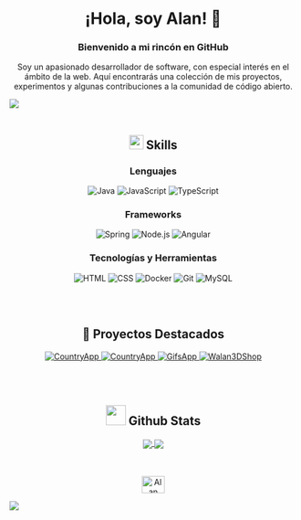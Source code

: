 <h1 align="center">¡Hola, soy Alan! 👋</h1>

### <h3 align="center">Bienvenido a mi rincón en GitHub</h3>
<p align="center">Soy un apasionado desarrollador de software, con especial interés en el ámbito de la web. Aquí encontrarás una colección de mis proyectos, experimentos y algunas contribuciones a la comunidad de código abierto.</p>

<img src="https://user-images.githubusercontent.com/73097560/115834477-dbab4500-a447-11eb-908a-139a6edaec5c.gif"><br><br>

## <div align="center"><img src="https://media2.giphy.com/media/QssGEmpkyEOhBCb7e1/giphy.gif?cid=ecf05e47a0n3gi1bfqntqmob8g9aid1oyj2wr3ds3mg700bl&rid=giphy.gif" width ="25"><b> Skills</b></div>

#### <h3 align="center">Lenguajes</h3>
<p align="center">
  <img src="https://img.shields.io/badge/Java-ED8B00?style=for-the-badge&logo=openjdk&logoColor=white" alt="Java"/>
  <img src="https://img.shields.io/badge/JavaScript-323330?style=for-the-badge&logo=javascript&logoColor=F7DF1E" alt="JavaScript"/>
  <img src="https://img.shields.io/badge/TypeScript-3178C6?style=for-the-badge&logo=typescript&logoColor=white" alt="TypeScript"/>
</p>



#### <h3 align="center">Frameworks</h3>
<p align="center">
  <img src="https://img.shields.io/badge/Spring-6DB33F?style=for-the-badge&logo=spring&logoColor=white" alt="Spring"/>
  <img src="https://img.shields.io/badge/Node.js-43853D?style=for-the-badge&logo=node.js&logoColor=white" alt="Node.js"/>
  <img src="https://img.shields.io/badge/Angular-DD0031?style=for-the-badge&logo=angular&logoColor=white" alt="Angular"/>
</p>

#### <h3 align="center">Tecnologías y Herramientas</h3>
<p align="center">
  <img src="https://img.shields.io/badge/HTML-E34F26?style=for-the-badge&logo=html5&logoColor=white" alt="HTML"/>
  <img src="https://img.shields.io/badge/CSS-1572B6?style=for-the-badge&logo=css3&logoColor=white" alt="CSS"/>
  <img src="https://img.shields.io/badge/Docker-2496ED?style=for-the-badge&logo=docker&logoColor=white" alt="Docker"/>
  <img src="https://img.shields.io/badge/Git-F05032?style=for-the-badge&logo=git&logoColor=white" alt="Git"/>
  <img src="https://img.shields.io/badge/MySQL-4479A1?style=for-the-badge&logo=mysql&logoColor=white" alt="MySQL"/>
</p>

  <br><br>
<h2 align="center">🌟 Proyectos Destacados</h2>

<div align="center">
   <a href="https://github.com/walan-create/PokedexApp">
    <img src="https://github-readme-stats.vercel.app/api/pin/?username=walan-create&repo=PokedexApp&theme=tokyonight" alt="CountryApp" />
  </a>
   <a href="https://github.com/walan-create/CountryApp">
    <img src="https://github-readme-stats.vercel.app/api/pin/?username=walan-create&repo=CountryApp&theme=tokyonight" alt="CountryApp" />
  </a>
   <a href="https://github.com/walan-create/GifsApp">
    <img src="https://github-readme-stats.vercel.app/api/pin/?username=walan-create&repo=GifsApp&theme=tokyonight" alt="GifsApp" />
  </a>
    <a href="https://github.com/walan-create/Walan3DShop">
    <img src="https://github-readme-stats.vercel.app/api/pin/?username=walan-create&repo=Walan3DShop&theme=tokyonight" alt="Walan3DShop" />
  </a>
</div>


<br><br>

## <div align="center"><img src="https://media.giphy.com/media/iY8CRBdQXODJSCERIr/giphy.gif" width="35"><b> Github Stats </b></div>

<div align="center"> 
     <a href="">
      <img align="center" src="https://github-readme-stats-sigma-five.vercel.app/api?username=walan-create&show_icons=true&include_all_commits=true&count_private=true&theme=react&line_height=40" />
    </a>
    <a href="">
      <img align="center" src="https://github-readme-stats.vercel.app/api/top-langs/?username=walan-create&theme=react&line_height=40&hide=css"/>
    </a>
</div
<br><br>
<br>


<div align="center">
  
  <a href="https://www.linkedin.com/in/alan-gonzalez-morales-web-software-developer/" target="blank"><img align="center" src="https://raw.githubusercontent.com/rahuldkjain/github-profile-readme-generator/master/src/images/icons/Social/linked-in-alt.svg" alt="Alan Gonzalez Morales" height="30" width="40" /></a>
  <!-- <a href="mailto:alangonzalezmorales2003@gmail.com" target="blank"><img align="center" src="https://cdn.icon-icons.com/icons2/1826/PNG/512/4202011emailgmaillogomailsocialsocialmedia-115677_115624.png" alt="Alan Gonzalez Morales" height="30" width="40" /></a>
 -->


  </div>

<img src="https://user-images.githubusercontent.com/73097560/115834477-dbab4500-a447-11eb-908a-139a6edaec5c.gif"><br><br>

